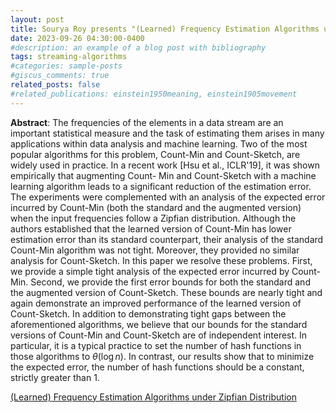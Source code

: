 ```yaml
---
layout: post
title: Sourya Roy presents "(Learned) Frequency Estimation Algorithms under Zipfian Distribution"
date: 2023-09-26 04:30:00-0400
#description: an example of a blog post with bibliography
tags: streaming-algorithms
#categories: sample-posts
#giscus_comments: true
related_posts: false
#related_publications: einstein1950meaning, einstein1905movement
---
```


**Abstract**: The frequencies of the elements in a data stream are an important statistical measure and the task of estimating them arises in many applications within data analysis and machine learning. Two of the most popular algorithms for this problem, Count-Min and Count-Sketch, are widely used in practice.
In a recent work [Hsu et al., ICLR'19], it was shown empirically that augmenting Count- Min and Count-Sketch with a machine learning algorithm leads to a significant reduction of the estimation error. The experiments were complemented with an analysis of the expected error incurred by Count-Min (both the standard and the augmented version) when the input frequencies follow a Zipfian distribution. Although the authors established that the learned version of Count-Min has lower estimation error than its standard counterpart, their analysis of the standard Count-Min algorithm was not tight. Moreover, they provided no similar analysis for Count-Sketch.
In this paper we resolve these problems. First, we provide a simple tight analysis of the expected error incurred by Count-Min. Second, we provide the first error bounds for both the standard and the augmented version of Count-Sketch. These bounds are nearly tight and again demonstrate an improved performance of the learned version of Count-Sketch.
In addition to demonstrating tight gaps between the aforementioned algorithms, we believe that our bounds for the standard versions of Count-Min and Count-Sketch are of independent interest. In particular, it is a typical practice to set the number of hash functions in those algorithms to $\theta(\log n)$. In contrast, our results show that to minimize the expected error, the number of hash functions should be a constant, strictly greater than 1.

[(Learned) Frequency Estimation Algorithms under Zipfian Distribution](https://arxiv.org/pdf/1908.05198.pdf)